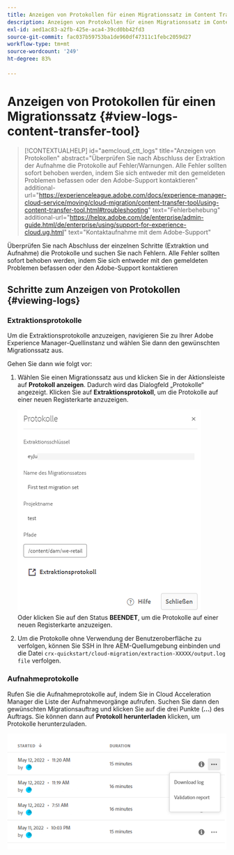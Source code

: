 ```yaml
---
title: Anzeigen von Protokollen für einen Migrationssatz im Content Transfer Tool
description: Anzeigen von Protokollen für einen Migrationssatz im Content Transfer Tool
exl-id: aed1ac83-a2fb-425e-aca4-39cd0bb42fd3
source-git-commit: fac037b59753ba1de960df47311c1febc2059d27
workflow-type: tm+mt
source-wordcount: '249'
ht-degree: 83%

---
```


# Anzeigen von Protokollen für einen Migrationssatz {#view-logs-content-transfer-tool}


>[!CONTEXTUALHELP]
>id="aemcloud_ctt_logs"
>title="Anzeigen von Protokollen"
>abstract="Überprüfen Sie nach Abschluss der Extraktion der Aufnahme die Protokolle auf Fehler/Warnungen. Alle Fehler sollten sofort behoben werden, indem Sie sich entweder mit den gemeldeten Problemen befassen oder den Adobe-Support kontaktieren"
>additional-url="https://experienceleague.adobe.com/docs/experience-manager-cloud-service/moving/cloud-migration/content-transfer-tool/using-content-transfer-tool.html#troubleshooting" text="Fehlerbehebung"
>additional-url="https://helpx.adobe.com/de/enterprise/admin-guide.html/de/enterprise/using/support-for-experience-cloud.ug.html" text="Kontaktaufnahme mit dem Adobe-Support"

Überprüfen Sie nach Abschluss der einzelnen Schritte (Extraktion und Aufnahme) die Protokolle und suchen Sie nach Fehlern.  Alle Fehler sollten sofort behoben werden, indem Sie sich entweder mit den gemeldeten Problemen befassen oder den Adobe-Support kontaktieren

## Schritte zum Anzeigen von Protokollen {#viewing-logs}

### Extraktionsprotokolle

Um die Extraktionsprotokolle anzuzeigen, navigieren Sie zu Ihrer Adobe Experience Manager-Quellinstanz und wählen Sie dann den gewünschten Migrationssatz aus.

Gehen Sie dann wie folgt vor:

1. Wählen Sie einen Migrationssatz aus und klicken Sie in der Aktionsleiste auf **Protokoll anzeigen**. Dadurch wird das Dialogfeld „Protokolle“ angezeigt. Klicken Sie auf **Extraktionsprotokoll**, um die Protokolle auf einer neuen Registerkarte anzuzeigen.

   ![image](/help/journey-migration/content-transfer-tool/assets-ctt/cttcam25.png) \
   Oder klicken Sie auf den Status **BEENDET**, um die Protokolle auf einer neuen Registerkarte anzuzeigen.

1. Um die Protokolle ohne Verwendung der Benutzeroberfläche zu verfolgen, können Sie SSH in Ihre AEM-Quellumgebung einbinden und die Datei `crx-quickstart/cloud-migration/extraction-XXXXX/output.log file` verfolgen.

### Aufnahmeprotokolle

Rufen Sie die Aufnahmeprotokolle auf, indem Sie in Cloud Acceleration Manager die Liste der Aufnahmevorgänge aufrufen. Suchen Sie dann den gewünschten Migrationsauftrag und klicken Sie auf die drei Punkte (**...**) des Auftrags. Sie können dann auf **Protokoll herunterladen** klicken, um Protokolle herunterzuladen.

![image](/help/journey-migration/content-transfer-tool/assets-ctt/cttcam28.png)
